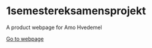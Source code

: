 # 1semestereksamensprojekt

A product webpage for Amo Hvedemel

[Go to webpage](https://hoejlange.github.io/1semestereksamensprojekt/)
